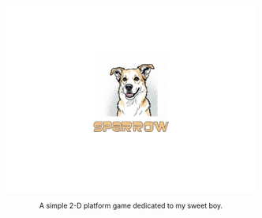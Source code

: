 ![sparrow image](https://github.com/adamyork/sparrow/blob/main/src/main/resources/static/splash.png?raw=true)
<p style="text-align: center;">A simple 2-D platform game dedicated to my sweet boy.</p> 